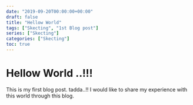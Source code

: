```yaml
---
date: "2019-09-20T00:00:00+00:00"
draft: false
title: "Hellow World"
tags: ["Skecting", "1st Blog post"]
series: ["Skecting"]
categories: ["Skecting"]
toc: true
---
```


# Hellow World ..!!!

This is my first blog post. tadda..!!
I would like to share my experience with this world through this blog.